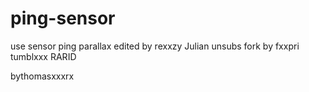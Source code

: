 # ping-sensor
use sensor ping parallax
edited by rexxzy
Julian
unsubs
fork by fxxpri
tumblxxx
RARID






bythomasxxxrx
